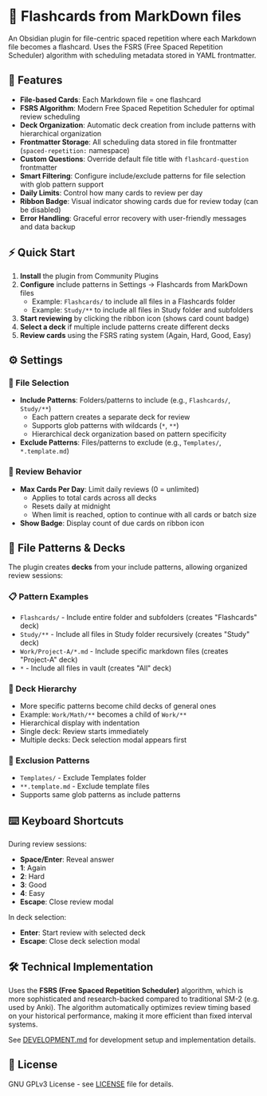 # 🧠 Flashcards from MarkDown files

An Obsidian plugin for file-centric spaced repetition where each Markdown file becomes a flashcard. Uses the FSRS (Free Spaced Repetition Scheduler) algorithm with scheduling metadata stored in YAML frontmatter.

## 🚀 Features

- **File-based Cards**: Each Markdown file = one flashcard
- **FSRS Algorithm**: Modern Free Spaced Repetition Scheduler for optimal review scheduling  
- **Deck Organization**: Automatic deck creation from include patterns with hierarchical organization
- **Frontmatter Storage**: All scheduling data stored in file frontmatter (`spaced-repetition:` namespace)
- **Custom Questions**: Override default file title with `flashcard-question` frontmatter
- **Smart Filtering**: Configure include/exclude patterns for file selection with glob pattern support
- **Daily Limits**: Control how many cards to review per day
- **Ribbon Badge**: Visual indicator showing cards due for review today (can be disabled)
- **Error Handling**: Graceful error recovery with user-friendly messages and data backup

## ⚡ Quick Start

1. **Install** the plugin from Community Plugins
2. **Configure** include patterns in Settings → Flashcards from MarkDown files
   - Example: `Flashcards/` to include all files in a Flashcards folder
   - Example: `Study/**` to include all files in Study folder and subfolders
3. **Start reviewing** by clicking the ribbon icon (shows card count badge)
4. **Select a deck** if multiple include patterns create different decks
5. **Review cards** using the FSRS rating system (Again, Hard, Good, Easy)

## ⚙️ Settings

### 📝 File Selection
- **Include Patterns**: Folders/patterns to include (e.g., `Flashcards/`, `Study/**`)
  - Each pattern creates a separate deck for review
  - Supports glob patterns with wildcards (`*`, `**`)
  - Hierarchical deck organization based on pattern specificity
- **Exclude Patterns**: Files/patterns to exclude (e.g., `Templates/`, `*.template.md`)

### 🎯 Review Behavior  
- **Max Cards Per Day**: Limit daily reviews (0 = unlimited)
  - Applies to total cards across all decks
  - Resets daily at midnight
  - When limit is reached, option to continue with all cards or batch size
- **Show Badge**: Display count of due cards on ribbon icon

## 📁 File Patterns & Decks

The plugin creates **decks** from your include patterns, allowing organized review sessions:

### 📋 Pattern Examples
- `Flashcards/` - Include entire folder and subfolders (creates "Flashcards" deck)
- `Study/**` - Include all files in Study folder recursively (creates "Study" deck)  
- `Work/Project-A/*.md` - Include specific markdown files (creates "Project-A" deck)
- `*` - Include all files in vault (creates "All" deck)

### 🌳 Deck Hierarchy
- More specific patterns become child decks of general ones
- Example: `Work/Math/**` becomes a child of `Work/**`
- Hierarchical display with indentation
- Single deck: Review starts immediately
- Multiple decks: Deck selection modal appears first

### 🚫 Exclusion Patterns
- `Templates/` - Exclude Templates folder  
- `**.template.md` - Exclude template files
- Supports same glob patterns as include patterns

## ⌨️ Keyboard Shortcuts

During review sessions:
- **Space/Enter**: Reveal answer
- **1**: Again
- **2**: Hard
- **3**: Good
- **4**: Easy
- **Escape**: Close review modal

In deck selection:
- **Enter**: Start review with selected deck
- **Escape**: Close deck selection modal

## 🛠️ Technical Implementation

Uses the **FSRS (Free Spaced Repetition Scheduler)** algorithm, which is more sophisticated and research-backed compared to traditional SM-2 (e.g. used by Anki). The algorithm automatically optimizes review timing based on your historical performance, making it more efficient than fixed interval systems.

See [DEVELOPMENT.md](DEVELOPMENT.md) for development setup and implementation details.

## 📄 License

GNU GPLv3 License - see [LICENSE](LICENSE) file for details.